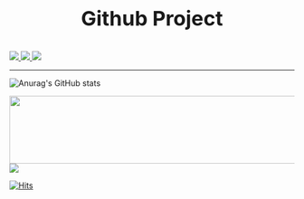 <div>
  <h3 align=center style="font-size: 36px;">Github Project</h3>
  
  <a href="https://github.com/TTWord/DanuhWeb">
    <img src="https://img.shields.io/badge/DanuhWeb-181717?style=for-the-badge&logo=github&logoColor=white">
  </a>
   <a href="https://github.com/jihun-web-study/sulmun">
    <img src="https://img.shields.io/badge/Sulmun-181717?style=for-the-badge&logo=github&logoColor=white">
  </a>
   <a href="https://github.com/fresh2you/fresh2you-frontend">
    <img src="https://img.shields.io/badge/Fresh2You-181717?style=for-the-badge&logo=github&logoColor=white">
  </a>
<br>
  
<hr/>

![Anurag's GitHub stats](https://github-readme-stats.vercel.app/api?username=JIHU96&show_icons=true&theme=radical)

<a href="https://github.com/devxb/gitanimals">
  <img src="https://render.gitanimals.org/lines/JIHU96?pet-id=1" width="1000" height="120"/>
</a>


<a href="https://github.com/devxb/gitanimals">
  <img src="https://render.gitanimals.org/farms/JIHU96"/>
</a>

[![Hits](https://hits.seeyoufarm.com/api/count/incr/badge.svg?url=https%3A%2F%2Fgithub.com%2FJIHU96%2Fhit-counter&count_bg=%2379C83D&title_bg=%23555555&icon=&icon_color=%23E7E7E7&title=JIHU96&edge_flat=false)](https://hits.seeyoufarm.com)

</div>

